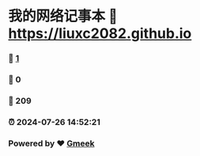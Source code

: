 # 我的网络记事本 :link: https://liuxc2082.github.io 
### :page_facing_up: [1](https://liuxc2082.github.io/tag.html) 
### :speech_balloon: 0 
### :hibiscus: 209 
### :alarm_clock: 2024-07-26 14:52:21 
### Powered by :heart: [Gmeek](https://github.com/Meekdai/Gmeek)
